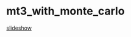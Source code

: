 # mt3_with_monte_carlo

[slideshow](https://docs.google.com/presentation/d/1OSGBElW-g3iXflyy0eTB3C-eHTbERkCoK6EAPpiwCRg/edit?usp=sharing)
